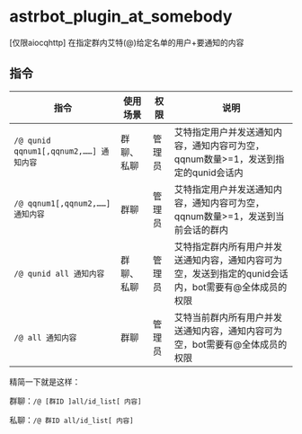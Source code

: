 # astrbot_plugin_at_somebody

[仅限aiocqhttp] 在指定群内艾特(@)给定名单的用户+要通知的内容

## 指令

| 指令                                 | 使用场景  | 权限  | 说明                                                      |
|------------------------------------|-------|-----|---------------------------------------------------------|
| `/@ qunid qqnum1[,qqnum2,……] 通知内容` | 群聊、私聊 | 管理员 | 艾特指定用户并发送通知内容，通知内容可为空，qqnum数量>=1，发送到指定的qunid会话内         |
| `/@ qqnum1[,qqnum2,……] 通知内容`       | 群聊    | 管理员 | 艾特指定用户并发送通知内容，通知内容可为空，qqnum数量>=1，发送到当前会话的群内             |
| `/@ qunid all 通知内容`                | 群聊、私聊 | 管理员 | 艾特指定群内所有用户并发送通知内容，通知内容可为空，发送到指定的qunid会话内，bot需要有@全体成员的权限 |
| `/@ all 通知内容`                      | 群聊    | 管理员 | 艾特当前群内所有用户并发送通知内容，通知内容可为空，bot需要有@全体成员的权限                |

精简一下就是这样：

群聊：`/@ [群ID ]all/id_list[ 内容]`

私聊：`/@ 群ID all/id_list[ 内容]`